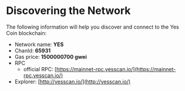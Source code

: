 # Discovering the Network



The following information will help you discover and connect to the Yes Coin blockchain:  &#x20;

* Network name: **YES**
* ChanId: **65931**
* Gas price: **1500000700 gwei**
* RPC
  * official RPC: [https://mainnet-rpc.yesscan.io/](https://mainnet-rpc.yesscan.io/)
* Explorer: [http://yesscan.io/](http://yesscan.io/)

